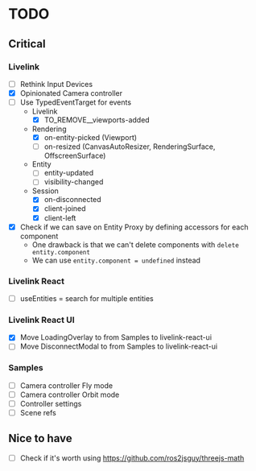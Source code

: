 # TODO

## Critical

### Livelink

- [ ] Rethink Input Devices
- [x] Opinionated Camera controller
- [ ] Use TypedEventTarget for events
    - Livelink
        - [x] TO_REMOVE\_\_viewports-added
    - Rendering
        - [x] on-entity-picked (Viewport)
        - [ ] on-resized (CanvasAutoResizer, RenderingSurface, OffscreenSurface)
    - Entity
        - [ ] entity-updated
        - [ ] visibility-changed
    - Session
        - [x] on-disconnected
        - [x] client-joined
        - [x] client-left
- [x] Check if we can save on Entity Proxy by defining accessors for each component
    - One drawback is that we can't delete components with `delete entity.component`
    - We can use `entity.component = undefined` instead

### Livelink React

- [ ] useEntities = search for multiple entities

### Livelink React UI

- [x] Move LoadingOverlay to from Samples to livelink-react-ui
- [ ] Move DisconnectModal to from Samples to livelink-react-ui

### Samples

- [ ] Camera controller Fly mode
- [ ] Camera controller Orbit mode
- [ ] Controller settings
- [ ] Scene refs

## Nice to have

- [ ] Check if it's worth using https://github.com/ros2jsguy/threejs-math
